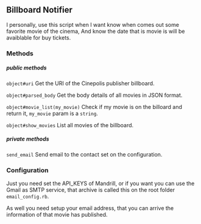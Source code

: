 ## Billboard Notifier
I personally, use this script when I want know when comes out some favorite movie of the cinema, And know the date that is movie is will be avaiblable for buy tickets.

### Methods
##### public methods
`object#uri` Get the URI of the Cinepolis publisher billboard.

`object#parsed_body` Get the body details of all movies in JSON format.

`object#movie_list(my_movie)` Check if my movie is on the billoard and return it, `my_movie` param is a `string`.

`object#show_movies` List all movies of the billboard.

##### private methods
`send_email` Send email to the contact set on the configuration.

### Configuration

Just you need set the API_KEYS of Mandrill, or if you want you can use the Gmail
as SMTP service, that archive is called this on the root folder `email_config.rb`.

As well you need setup your email address, that you can arrive the information of
that movie has published.
